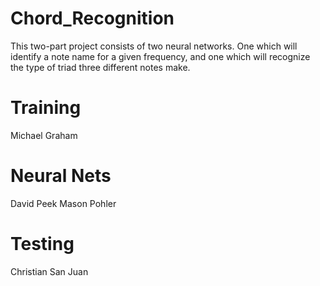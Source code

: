 # Chord_Recognition
This two-part project consists of two neural networks.  One which will identify a note name for a given frequency, and one which will recognize the type of triad three different notes make.

# Training 
  Michael Graham

# Neural Nets
  David Peek
  Mason Pohler
  
# Testing
  Christian San Juan
